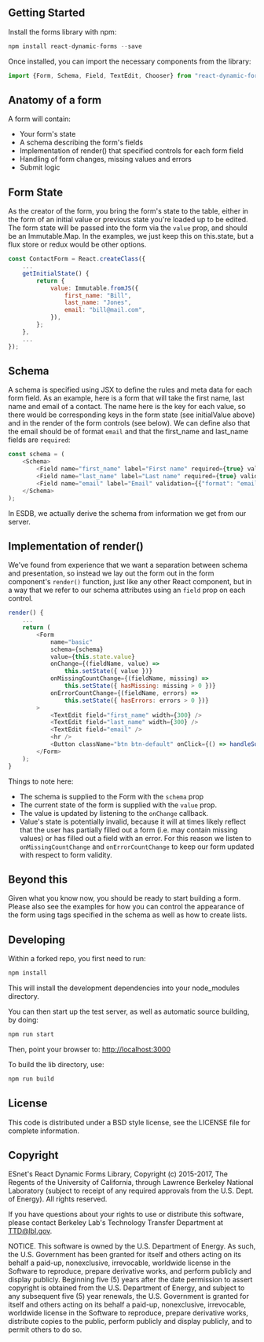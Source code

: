 Getting Started
---------------

Install the forms library with npm:

```js
npm install react-dynamic-forms --save
```

Once installed, you can import the necessary components from the library:

```js
import {Form, Schema, Field, TextEdit, Chooser} from "react-dynamic-forms";
```

Anatomy of a form
-----------------

A form will contain:
 * Your form's state
 * A schema describing the form's fields
 * Implementation of render() that specified controls for each form field
 * Handling of form changes, missing values and errors
 * Submit logic

Form State
----------

As the creator of the form, you bring the form's state to the table, either in the form of an initial value or previous state you're loaded up to be edited. The form state will be passed into the form via the `value` prop, and should be an Immutable.Map. In the examples, we just keep this on this.state, but a flux store or redux would be other options.

```js
const ContactForm = React.createClass({
    ...
    getInitialState() {
        return {
            value: Immutable.fromJS({
                first_name: "Bill",
                last_name: "Jones",
                email: "bill@mail.com",
            }),
        };
    },
    ...
});
```

Schema
------

A schema is specified using JSX to define the rules and meta data for each form field. As an example, here is a form that will take the first name, last name and email of a contact. The name here is the key for each value, so there would be corresponding keys in the form state (see initialValue above) and in the render of the form controls (see below). We can define also that the email should be of format `email` and that the first_name and last_name fields are `required`:

```js
const schema = (
    <Schema>
        <Field name="first_name" label="First name" required={true} validation={{"type": "string"}} />
        <Field name="last_name" label="Last name" required={true} validation={{"type": "string"}} />
        <Field name="email" label="Email" validation={{"format": "email"}} />
    </Schema>
);
```

In ESDB, we actually derive the schema from information we get from our server.

Implementation of render()
--------------------------

We've found from experience that we want a separation between schema and presentation, so instead we lay out the form out in the form component's `render()` function, just like any other React component, but in a way that we refer to our schema attributes using an `field` prop on each control.

```js
render() {
    ...
    return (
        <Form
            name="basic"
            schema={schema}
            value={this.state.value}
            onChange={(fieldName, value) =>
                this.setState({ value })}
            onMissingCountChange={(fieldName, missing) =>
                this.setState({ hasMissing: missing > 0 })}
            onErrorCountChange={(fieldName, errors) =>
                this.setState({ hasErrors: errors > 0 })}
        >
            <TextEdit field="first_name" width={300} />
            <TextEdit field="last_name" width={300} />
            <TextEdit field="email" />
            <hr />
            <Button className="btn btn-default" onClick={() => handleSubmit()} disabled={disableSubmit} />
        </Form>
    );
}
```

Things to note here:

 * The schema is supplied to the Form with the `schema` prop
 * The current state of the form is supplied with the `value` prop.
 * The value is updated by listening to the `onChange` callback.
 * Value's state is potentially invalid, because it will at times likely reflect that the user has partially filled out a form (i.e. may contain missing values) or has filled out a field with an error. For this reason we listen to `onMissingCountChange` and `onErrorCountChange` to keep our form updated with respect to form validity.

Beyond this
-----------

Given what you know now, you should be ready to start building a form. Please also see the examples for how you can control the appearance of the form using tags specified in the schema as well as how to create lists.

Developing
----------

Within a forked repo, you first need to run:

```js
npm install
```

This will install the development dependencies into your node_modules directory.

You can then start up the test server, as well as automatic source building, by doing:

```js
npm run start
```

Then, point your browser to: [http://localhost:3000](http://localhost:3000/)

To build the lib directory, use:

```js
npm run build
```

License
-------

This code is distributed under a BSD style license, see the LICENSE file for complete information.

Copyright
---------

ESnet's React Dynamic Forms Library, Copyright (c) 2015-2017, The Regents of the University of California, through Lawrence Berkeley National Laboratory (subject to receipt of any required approvals from the U.S. Dept. of Energy). All rights reserved.

If you have questions about your rights to use or distribute this software, please contact Berkeley Lab's Technology Transfer Department at TTD@lbl.gov.

NOTICE. This software is owned by the U.S. Department of Energy. As such, the U.S. Government has been granted for itself and others acting on its behalf a paid-up, nonexclusive, irrevocable, worldwide license in the Software to reproduce, prepare derivative works, and perform publicly and display publicly. Beginning five (5) years after the date permission to assert copyright is obtained from the U.S. Department of Energy, and subject to any subsequent five (5) year renewals, the U.S. Government is granted for itself and others acting on its behalf a paid-up, nonexclusive, irrevocable, worldwide license in the Software to reproduce, prepare derivative works, distribute copies to the public, perform publicly and display publicly, and to permit others to do so.
